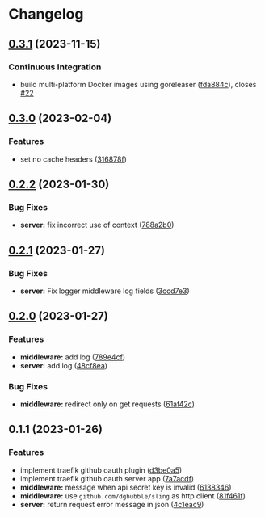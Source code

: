 # Changelog

## [0.3.1](https://github.com/MuXiu1997/traefik-github-oauth-plugin/compare/v0.3.0...v0.3.1) (2023-11-15)


### Continuous Integration

* build multi-platform Docker images using goreleaser ([fda884c](https://github.com/MuXiu1997/traefik-github-oauth-plugin/commit/fda884c3d6887dad11c05620d287d8e3aa9efe41)), closes [#22](https://github.com/MuXiu1997/traefik-github-oauth-plugin/issues/22)

## [0.3.0](https://github.com/MuXiu1997/traefik-github-oauth-plugin/compare/v0.2.2...v0.3.0) (2023-02-04)


### Features

* set no cache headers ([316878f](https://github.com/MuXiu1997/traefik-github-oauth-plugin/commit/316878f0d3f2e8fa04a8eb6697c3a924eecd66c5))

## [0.2.2](https://github.com/MuXiu1997/traefik-github-oauth-plugin/compare/v0.2.1...v0.2.2) (2023-01-30)


### Bug Fixes

* **server:** fix incorrect use of context ([788a2b0](https://github.com/MuXiu1997/traefik-github-oauth-plugin/commit/788a2b0514bed2ae13252f60e104e9d3a4aa1ff2))

## [0.2.1](https://github.com/MuXiu1997/traefik-github-oauth-plugin/compare/v0.2.0...v0.2.1) (2023-01-27)


### Bug Fixes

* **server:** Fix logger middleware log fields ([3ccd7e3](https://github.com/MuXiu1997/traefik-github-oauth-plugin/commit/3ccd7e38015495f2a91c31e2342d299baf86ae25))

## [0.2.0](https://github.com/MuXiu1997/traefik-github-oauth-plugin/compare/v0.1.1...v0.2.0) (2023-01-27)


### Features

* **middleware:** add log ([789e4cf](https://github.com/MuXiu1997/traefik-github-oauth-plugin/commit/789e4cf0209aa13cd1aff5302a679686e63fcf29))
* **server:** add log ([48cf8ea](https://github.com/MuXiu1997/traefik-github-oauth-plugin/commit/48cf8ea367d4c033918c2a4c2ca15148da1b32a8))


### Bug Fixes

* **middleware:** redirect only on get requests ([61af42c](https://github.com/MuXiu1997/traefik-github-oauth-plugin/commit/61af42ceb3917f44a0ef0aee5c2678fac670e164))

## 0.1.1 (2023-01-26)


### Features

* implement traefik github oauth plugin ([d3be0a5](https://github.com/MuXiu1997/traefik-github-oauth-plugin/commit/d3be0a5831ad83a7e8ceab47e0d6216902755313))
* implement traefik github oauth server app ([7a7acdf](https://github.com/MuXiu1997/traefik-github-oauth-plugin/commit/7a7acdf7f9822dee89225b3a17b3ac732bef5c94))
* **middleware:** message when api secret key is invalid ([6138346](https://github.com/MuXiu1997/traefik-github-oauth-plugin/commit/61383468b262150387da2f7a9598d8984a01dbde))
* **middleware:** use `github.com/dghubble/sling` as http client ([81f461f](https://github.com/MuXiu1997/traefik-github-oauth-plugin/commit/81f461fb35ed3fc5aa9d3441aec6c3a29e8f3db4))
* **server:** return request error message in json ([4c1eac9](https://github.com/MuXiu1997/traefik-github-oauth-plugin/commit/4c1eac941db36e701f97d32335406b57bfafa860))
